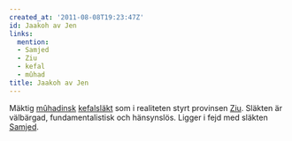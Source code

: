 ```yaml
---
created_at: '2011-08-08T19:23:47Z'
id: Jaakoh av Jen
links:
  mention:
  - Samjed
  - Ziu
  - kefal
  - mûhad
title: Jaakoh av Jen
---
```


Mäktig [mûhadinsk][] [kefalsläkt] som i realiteten styrt provinsen [Ziu]. Släkten är välbärgad,
fundamentalistisk och hänsynslös. Ligger i fejd med släkten [Samjed].

  [mûhadinsk]: mûhad
  [kefalsläkt]: kefal
  [Ziu]: Ziu
  [Samjed]: Samjed